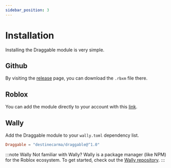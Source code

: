 ```yaml
---
sidebar_position: 3
---
```


# Installation

Installing the Draggable module is very simple.

## Github

By visiting the [release](https://github.com/MakerDoe/Draggable/releases) page, you can download the `.rbxm` file there.

## Roblox

You can add the module directly to your account with this [link](https://www.roblox.com/library/16246094097/Draggable).

## Wally

Add the Draggable module to your `wally.toml` dependency list.

```toml
Draggable = "destinecarma/draggable@^1.0"
```

:::note Wally
Not familiar with Wally? Wally is a package manager (like NPM) for the Roblox ecosystem.
To get started, check out the [Wally repository](https://github.com/UpliftGames/wally).
:::
